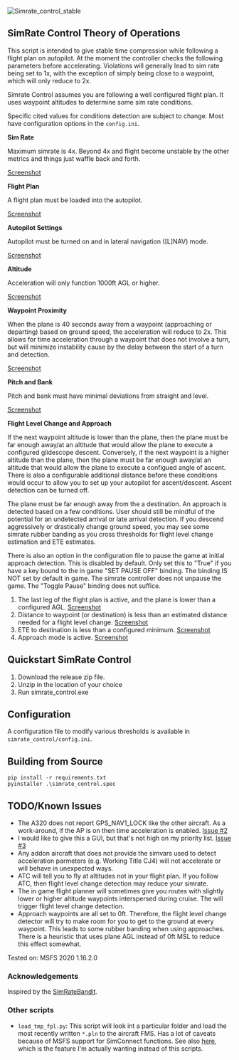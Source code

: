 ![Simrate_control_stable](https://user-images.githubusercontent.com/5230957/98481107-f5244180-21c5-11eb-93b1-656d278f23da.PNG)

## SimRate Control Theory of Operations

This script is intended to give stable time compression while following a flight
plan on autopilot. At the moment the controller checks the following parameters
before accelerating. Violations will generally lead to sim rate being set to 1x,
with the exception of simply being close to a waypoint, which will only reduce
to 2x.

Simrate Control assumes you are following a well configured flight plan. It
uses waypoint altitudes to determine some sim rate conditions.

Specific cited values for conditions detection are subject to change. Most have
configuration options in the `config.ini`.

**Sim Rate**

Maximum simrate is 4x. Beyond 4x and flight become unstable by the other metrics
and things just waffle back and forth.

[Screenshot](https://user-images.githubusercontent.com/5230957/98481107-f5244180-21c5-11eb-93b1-656d278f23da.PNG)

**Flight Plan**

A flight plan must be loaded into the autopilot.

[Screenshot](https://user-images.githubusercontent.com/5230957/98481104-f5244180-21c5-11eb-8a26-9f6282638572.PNG)

**Autopilot Settings**

Autopilot must be turned on and in lateral navigation ([L]NAV) mode.

[Screenshot](https://user-images.githubusercontent.com/5230957/98481102-f48bab00-21c5-11eb-946e-7a2e3a5653b7.PNG)

**Altitude**

Acceleration will only function 1000ft AGL or higher.

[Screenshot](https://user-images.githubusercontent.com/5230957/98481101-f48bab00-21c5-11eb-8dca-61c6f891aeb9.PNG)

**Waypoint Proximity**

When the plane is 40 seconds away from a waypoint (approaching or departing)
based on ground speed, the acceleration will reduce to 2x. This allows for time
acceleration through a waypoint that does not involve a turn, but will minimize
instability cause by the delay between the start of a turn and detection.

[Screenshot](https://user-images.githubusercontent.com/5230957/98481111-f6556e80-21c5-11eb-8479-bd854d0e857b.PNG)

**Pitch and Bank**

Pitch and bank must have minimal deviations from straight and level.

[Screenshot](https://user-images.githubusercontent.com/5230957/98481106-f5244180-21c5-11eb-96d6-f6f3647a2cbf.PNG)

**Flight Level Change and Approach**

If the next waypoint altitude is lower than the plane, then the plane must
be far enough away/at an altitude that would allow the plane to execute a
configured glidescope descent. Conversely, if the next waypoint is a higher
altitude than the plane, then the plane must be far enough away/at an altitude
that would allow the plane to execute a configued angle of ascent. There is
also a configurable additional distance before these conditions would occur
to allow you to set up your autopilot for ascent/descent. Ascent detection can
be turned off.

The plane must be far enough away from the a destination. An approach is
detected based on a few conditions. User should still be mindful of the
potential for an undetected arrival or late arrival detection. If you descend
aggressively or drastically change ground speed, you may see some simrate rubber
banding as you cross thresholds for flight level change estimation and ETE
estimates.

There is also an option in the configuration file to pause the game at initial
approach detection. This is disabled by default. Only set this to "True" if you
have a key bound to the in game "SET PAUSE OFF" binding. The binding IS NOT set
by default in game. The simrate controller does not unpause the game. The
"Toggle Pause" binding does not suffice.

1. The last leg of the flight plan is active, and the plane is lower than a configured AGL.
[Screenshot](https://user-images.githubusercontent.com/5230957/98481103-f5244180-21c5-11eb-899c-8ea748daad4c.PNG)
2. Distance to waypoint (or destination) is less than an estimated distance needed for a flight level change.
[Screenshot](https://user-images.githubusercontent.com/5230957/98481109-f5bcd800-21c5-11eb-9403-062f325c4a7b.PNG)
3. ETE to destination is less than a configured minimum.
[Screenshot](https://user-images.githubusercontent.com/5230957/98481108-f5bcd800-21c5-11eb-8096-437def4d4939.PNG)
4. Approach mode is active.
[Screenshot](https://user-images.githubusercontent.com/5230957/98481102-f48bab00-21c5-11eb-946e-7a2e3a5653b7.PNG)

## Quickstart SimRate Control

1. Download the release zip file.
2. Unzip in the location of your choice
3. Run simrate_control.exe

## Configuration

A configuration file to modify various thresholds is available in
`simrate_control/config.ini`.

## Building from Source

```
pip install -r requirements.txt
pyinstaller .\simrate_control.spec
```

## TODO/Known Issues

* The A320 does not report GPS_NAV1_LOCK like the other aircraft. As a
  work-around, if the AP is on then time acceleration is enabled.
  [Issue #2](https://github.com/daheise/msfs_utils/issues/2)
* I would like to give this a GUI, but that's not high on my priority list.
  [Issue #3](https://github.com/daheise/msfs_utils/issues/3)
* Any addon aircraft that does not provide the simvars used to detect
  acceleration parmeters (e.g. Working Title CJ4) will not accelerate or will
  behave in unexpected ways.
* ATC will tell you to fly at altitudes not in your flight plan. If you
  follow ATC, then flight level change detection may reduce your simrate.
* The in game flight planner will sometimes give you routes with slightly
  lower or higher altitude waypoints interspersed during cruise. The will
  trigger flight level change detection.
* Approach waypoints are all set to 0ft. Therefore, the flight level change
  detector will try to make room for you to get to the ground at every
  waypoint. This leads to some rubber banding when using approaches. There is a
  heuristic that uses plane AGL instead of 0ft MSL to reduce this effect
  somewhat.

Tested on: MSFS 2020 1.16.2.0

### Acknowledgements

Inspired by the [SimRateBandit](https://github.com/dga711/msfs-simratebandit).

### Other scripts

* `load_tmp_fpl.py`: This script will look int a particular folder and load the
  most recently written `*.pln` to the aircraft FMS. Has a lot of caveats
  because of MSFS support for SimConnect functions. See also
  [here](https://github.com/albar965/littlenavmap/issues/35#issuecomment-716013932),
  which is the feature I'm actually wanting instead of this scripts.
